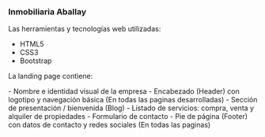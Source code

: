 ### Inmobiliaria Aballay
<p>
Las herramientas y tecnologías web utilizadas:
</p>

- HTML5
- CSS3
-  Bootstrap
<p>
La landing page contiene:
</p>
- Nombre e identidad visual de la empresa
- Encabezado (Header) con logotipo y navegación básica (En todas las paginas desarrolladas)
- Sección de presentación / bienvenida (Blog)
- Listado de servicios: compra, venta y alquiler de propiedades
- Formulario de contacto
- Pie de página (Footer) con datos de contacto y redes sociales (En todas las paginas)
</p>

